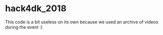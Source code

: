 # hack4dk_2018

This code is a bit useless on its own because we used an archive of videos during the event :)
